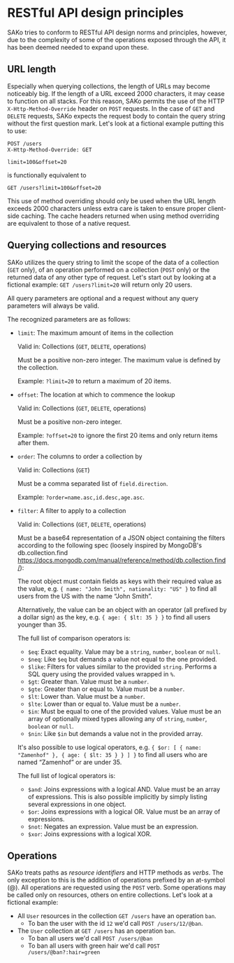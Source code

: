 # RESTful API design principles
SAKo tries to conform to RESTful API design norms and principles, however, due to the complexity of some of the operations exposed through the API, it has been deemed needed to expand upon these.

## URL length
Especially when querying collections, the length of URLs may become noticeably big. If the length of a URL exceed 2000 characters, it may cease to function on all stacks. For this reason, SAKo permits the use of the HTTP `X-Http-Method-Override` header on `POST` requests. In the case of `GET` and `DELETE` requests, SAKo expects the request body to contain the query string without the first question mark. Let's look at a fictional example putting this to use:

```
POST /users
X-Http-Method-Override: GET

limit=100&offset=20
```

is functionally equivalent to

```
GET /users?limit=100&offset=20
```

This use of method overriding should only be used when the URL length exceeds 2000 characters unless extra care is taken to ensure proper client-side caching. The cache headers returned when using method overriding are equivalent to those of a native request.

## Querying collections and resources
SAKo utilizes the query string to limit the scope of the data of a collection (`GET` only), of an operation performed on a collection (`POST` only) or the returned data of any other type of request. Let's start out by looking at a fictional example: `GET /users?limit=20` will return only 20 users.

All query parameters are optional and a request without any query parameters will always be valid.

The recognized parameters are as follows:
* `limit`: The maximum amount of items in the collection

	Valid in: Collections (`GET`, `DELETE`, operations)

	Must be a positive non-zero integer. The maximum value is defined by the collection.

	Example: `?limit=20` to return a maximum of 20 items.

* `offset`: The location at which to commence the lookup

	Valid in: Collections (`GET`, `DELETE`, operations)

	Must be a positive non-zero integer.

	Example: `?offset=20` to ignore the first 20 items and only return items after them.

* `order`: The columns to order a collection by

	Valid in: Collections (`GET`)

	Must be a comma separated list of `field.direction`.

	Example: `?order=name.asc,id.desc,age.asc`.

* `filter`: A filter to apply to a collection

	Valid in: Collections (`GET`, `DELETE`, operations)

	Must be a base64 representation of a JSON object containing the filters according to the following spec (loosely inspired by MongoDB's db.collection.find https://docs.mongodb.com/manual/reference/method/db.collection.find/):

	The root object must contain fields as keys with their required value as the value, e.g. `{ name: "John Smith", nationality: "US" }` to find all users from the US with the name “John Smith”.

	Alternatively, the value can be an object with an operator (all prefixed by a dollar sign) as the key, e.g. `{ age: { $lt: 35 } }` to find all users younger than 35.

	The full list of comparison operators is:
	* `$eq`: Exact equality. Value may be a `string`, `number`, `boolean` or `null`.
	* `$neq`: Like `$eq` but demands a value not equal to the one provided.
	* `$like`: Filters for values similar to the provided `string`. Performs a SQL query using the provided values wrapped in `%`.
	* `$gt`: Greater than. Value must be a `number`.
	* `$gte`: Greater than or equal to. Value must be a `number`.
	* `$lt`: Lower than. Value must be a `number`.
	* `$lte`: Lower than or equal to. Value must be a `number`.
	* `$in`: Must be equal to one of the provided values. Value must be an array of optionally mixed types allowing any of `string`, `number`, `boolean` or `null`.
	* `$nin`: Like `$in` but demands a value not in the provided array.

	It's also possible to use logical operators, e.g. `{ $or: [ { name: "Zamenhof" }, { age: { $lt: 35 } } ] }` to find all users who are named “Zamenhof” or are under 35.

	The full list of logical operators is:
	* `$and`: Joins expressions with a logical AND. Value must be an array of expressions. This is also possible implicitly by simply listing several expressions in one object.
	* `$or`: Joins expressions with a logical OR. Value must be an array of expressions.
	* `$not`: Negates an expression. Value must be an expression.
	* `$xor`: Joins expressions with a logical XOR.

## Operations
SAKo treats paths as *resource identifiers* and HTTP methods as *verbs*. The only exception to this is the addition of operations prefixed by an at-symbol (@). All operations are requested using the `POST` verb. Some operations may be called only on resources, others on entire collections. Let's look at a fictional example:
* All `User` resources in the collection `GET /users` have an operation `ban`.
	* To ban the user with the id `12` we'd call `POST /users/12/@ban`.
* The `User` collection at `GET /users` has an operation `ban`.
	* To ban all users we'd call `POST /users/@ban`
	* To ban all users with green hair we'd call `POST /users/@ban?:hair=green`
